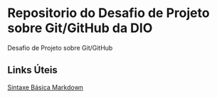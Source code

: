 # Repositorio do Desafio de Projeto sobre Git/GitHub da DIO
Desafio de  Projeto sobre Git/GitHub

## Links Úteis
[Sintaxe Básica Markdown](https://www.markdownguide.org/basic-syntax/)
